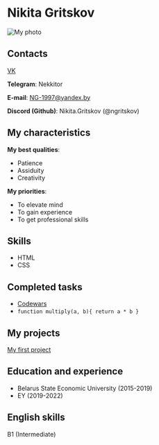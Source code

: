 # Nikita Gritskov
![My photo](https://a.radikal.ru/a40/2201/7b/493d3e856813.jpg)
## Contacts
[VK](https://vk.com/id272289630)

**Telegram**: Nekkitor

**E-mail**: NG-1997@yandex.by

**Discord (Github)**: Nikita.Gritskov (@ngritskov)
## My characteristics
**My best qualities**: 
+ Patience
+ Assiduity
+ Creativity

**My priorities**:
+ To elevate mind
+ To gain experience 
+ To get professional skills 
## Skills
+ HTML
+ CSS
## Completed tasks
+ [Codewars](https://www.codewars.com/users/ngritskov/completed_solutions)
+ `function multiply(a, b){
 return a * b
}`
## My projects
[My first project](https://ngritskov.github.io/rsschool-cv/cv)
## Education and experience 
+ Belarus State Economic University (2015-2019)
+ EY (2019-2022)
## English skills
B1 (Intermediate)